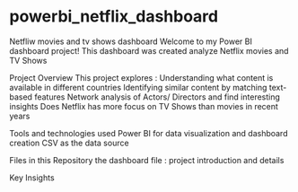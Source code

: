 # powerbi_netflix_dashboard
Netfliw movies and tv shows dashboard
Welcome to my Power BI dashboard project! 
This dashboard was created analyze Netflix movies and TV Shows 

Project Overview 
This project explores : 
Understanding what content is available in different countries
Identifying similar content by matching text-based features
Network analysis of Actors/ Directors and find interesting insights 
Does Netflix has more focus on TV Shows than movies in recent years

Tools and technologies used
Power BI for data visualization and dashboard creation 
CSV as the data source

Files in this Repository 
the dashboard file :
project introduction and details 

Key Insights 

